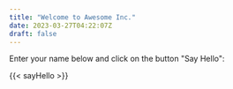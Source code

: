 ```yaml
---
title: "Welcome to Awesome Inc."
date: 2023-03-27T04:22:07Z
draft: false
---
```


Enter your name below and click on the button "Say Hello":

{{< sayHello >}}
